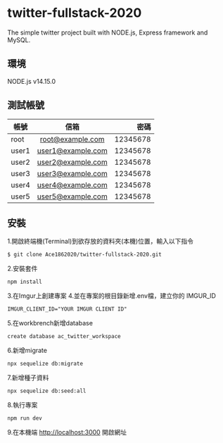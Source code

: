# twitter-fullstack-2020
The simple twitter project built with NODE.js, Express framework and MySQL.

## 環境
NODE.js v14.15.0

## 測試帳號
| 帳號     | 信箱           | 密碼  |
| ------------- |:-------------:| -----:|
| root     | root@example.com   | 12345678 |
| user1    | user1@example.com  | 12345678 |
| user2    | user2@example.com  | 12345678 |
| user3    | user3@example.com  | 12345678 |
| user4    | user4@example.com  | 12345678 |
| user5    | user5@example.com  | 12345678 |

## 安裝
1.開啟終端機(Terminal)到欲存放的資料夾(本機)位置，輸入以下指令
```
$ git clone Ace1862020/twitter-fullstack-2020.git
```
2.安裝套件
```
npm install
```
3.在Imgur上創建專案
4.並在專案的根目錄新增.env檔，建立你的 IMGUR_ID
```
IMGUR_CLIENT_ID="YOUR IMGUR CLIENT ID"
```
5.在workbrench新增database
```
create database ac_twitter_workspace
```
6.新增migrate
```
npx sequelize db:migrate
```
7.新增種子資料
```
npx sequelize db:seed:all
```
8.執行專案
```
npm run dev
```
9.在本機端 [http://localhost:3000](http://localhost:3000) 開啟網址
